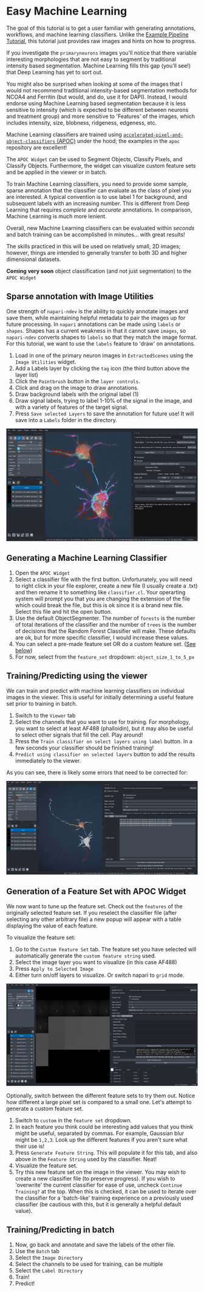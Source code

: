 # Easy Machine Learning

The goal of this tutorial is to get a user familiar with generating annotations, workflows, and machine learning classifiers. Unlike the [Example Pipeline Tutorial](01_example_pipeline.md), this tutorial just provides raw images and hints on how to progress.

If you investigate the `primaryneurons` images you'll notice that there variable interesting morphologies that are not easy to segment by traditional intensity based segmentation. Machine Learning fills this gap (you'll see!) that Deep Learning has yet to sort out.

You might also be surprised when looking at some of the images that I would not recommend traditional intensity-based segmentation methods for NCOA4 and Ferritin (but would, and do, use it for DAPI). Instead, I would endorse using Machine Learning based segmentation because it is less sensitive to intensity (which is expected to be different between neurons and treatment group) and more sensitive to 'Features' of the images, which includes intensity, size, blobness, ridgeness, edgeness, etc.

Machine Learning classifiers are trained using [`accelerated-pixel-and-object-classifiers` (APOC)](https://github.com/haesleinhuepf/apoc) under the hood; the examples in the `apoc` repository are excellent!

The `APOC Widget` can be used to Segment Objects, Classify Pixels, and Classify Objects. Furthermore, the widget can visualize custom feature sets and be applied in the viewer or in batch.

To train Machine Learning classifiers, you need to provide some sample, sparse annotation that the classifier can evaluate as the class of pixel you are interested. A typical convention is to use label 1 for background, and subsequent labels with an increasing number. This is different from Deep Learning that requires *complete* and *accurate* annotations. In comparison, Machine Learning is much more lenient.

Overall, new Machine Learning classifiers can be evaluated within *seconds* and batch training can be accomplished in minutes... with great results!

The skills practiced in this will be used on relatively small, 2D images; however, things are intended to generally transfer to both 3D and higher dimensional datasets.

**Coming very soon** object classification (and not just segmentation) to the `APOC Widget`

## Sparse annotation with Image Utilities

One strength of `napari-ndev` is the ability to quickly annotate images and save them, while maintaining helpful metadata to pair the images up for future processing. In `napari` annotations can be made using `labels` or `shapes`. Shapes has a current weakness in that it cannot save `images`, so `napari-ndev` converts shapes to `labels` so that they match the image format. For this tutorial, we want to use the `labels` feature to 'draw' on annotations.

1. Load in one of the primary neuron images in `ExtractedScenes` using the `Image Utilities` widget.
2. Add a Labels layer by clicking the `tag` icon (the third button above the layer list)
3. Click the `Paintbrush` button in the `layer controls`.
4. Click and drag on the image to draw annotations.
5. Draw background labels with the original label (1)
6. Draw signal labels, trying to label 1-10% of the signal in the image, and with a variety of features of the target signal.
7. Press `Save selected Layers` to save the annotation for future use! It will save into a `Labels` folder in the directory.

![easyml-annotation](screenshots/easyml-annotation.png)

## Generating a Machine Learning Classifier

1. Open the `APOC Widget`
2. Select a classifier file with the first button. Unfortunately, you will need to right click in your file explorer, create a new file (I usually create a .txt) and then rename it to something like `classifier.cl`. Your operarting system will prompt you that you are changing the extension of the file which could break the file, but this is ok since it is a brand new file. Select this file and hit the open button.
3. Use the default ObjectSegmenter. The number of `forests` is the number of total iterations of the classifier and the number of `trees` is the number of decisions that the Random Forest Classifier will make. These defaults are ok, but for more specific classifier, I would increase these values.
4. You can select a pre-made feature set OR do a custom feature set. ([See below](#generation-of-a-feature-set-with-apoc-widget))
5. For now, select from the `feature_set` dropdown: `object_size_1_to_5_px`

## Training/Predicting using the viewer

We can train and predict with machine learning classifiers on individual images in the viewer. This is useful for initially determining a useful feature set prior to training in batch.

1. Switch to the `Viewer` tab
2. Select the channels that you want to use for training. For morphology, you want to select at least AF488 (phalloidin), but it may also be useful to select other signals that fill the cell. Play around!
3. Press the `Train classifier on select layers using label` button. In a few seconds your classifier should be finished training!
4. `Predict using classifier on selected layers` button to add the results immediately to the viewer.

As you can see, there is likely some errors that need to be corrected for:

![easyml-viewer](screenshots/easyml-viewercl.png)

## Generation of a Feature Set with APOC Widget

We now want to tune up the feature set. Check out the `features` of the originally selected feature set. If you reselect the classifier file (after selecting any other arbitrary file) a new popup will appear with a table displaying the value of each feature.

To visualize the feature set:

1. Go to the `Custom Feature Set` tab. The feature set you have selected will automatically generate the `custom feature string` used.
2. Select the image layer you want to visualize (in this case AF488)
3. Press `Apply to Selected Image`
4. Either turn on/off layers to visualize. Or switch napari to `grid` mode.

![easyml-featureset](screenshots/easyml-feature-string.png)

Optionally, switch between the different feature sets to try them out. Notice how different a large pixel set is compared to a small one. Let's attempt to generate a custom feature set.

1. Switch to `custom` in the `feature set` dropdown.
2. In each feature you think could be interesting add values that you think might be useful, separated by commas. For example, Gaussian blur might be `1,2,3`. Look up the different features if you aren't sure what their use is!
3. Press `Generate Feature String`. This will populate it for this tab, and also above in the `Feature String` used by the classifier. Neat!
4. Visualize the feature set.
5. Try this new feature set on the image in the viewer. You may wish to create a new classifier file (to preserve progress). If you wish to 'overwrite' the current classifier for ease of use, uncheck `Continue Training?` at the top. When this is checked, it can be used to iterate over the classifier for a 'batch-like' training experience on a previously used classifier (be cautious with this, but it is generally a helpful default value).

## Training/Predicting in batch

1. Now, go back and annotate and save the labels of the other file.
2. Use the `Batch` tab
3. Select the `Image Directory`
4. Select the channels to be used for training, can be multiple
5. Select the `Label Directory`
6. Train!
7. Predict!
